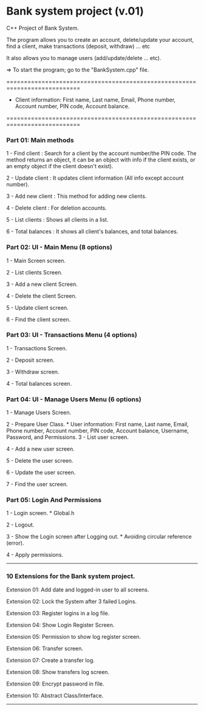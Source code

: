 

# Bank system project (v.01)

C++ Project of Bank System. 

The program allows you to create an account, delete/update your account, find a client, make transactions (deposit, withdraw) ... etc

It also allows you to manage users (add/update/delete ... etc).

=> To start the program; go to the "BankSystem.cpp" file.

===========================================================================

* Client information: First name, Last name, Email, Phone number, Account number, PIN code, Account balance.

===========================================================================
### Part 01: Main methods
1 - Find client		: Search for a client by the account number/the PIN code. The method returns an object, it can be an object with info if the client exists, or an empty object if the client doesn't exist).

2 - Update client	: It updates client information (All info except account number).

3 - Add new client	: This method for adding new clients.

4 - Delete client	: For deletion accounts.

5 - List clients	: Shows all clients in a list.

6 - Total balances	: It shows all client's balances, and total balances.


### Part 02: UI - Main Menu (8 options)
1 - Main Screen screen.

2 - List clients Screen.

3 - Add a new client Screen.

4 - Delete the client Screen.

5 - Update client screen.

6 - Find the client screen.


### Part 03: UI - Transactions Menu (4 options)
1 - Transactions Screen.

2 - Deposit screen.

3 - Withdraw screen.

4 - Total balances screen.

### Part 04: UI - Manage Users Menu (6 options)
1 - Manage Users Screen.

2 - Prepare User Class.
	* User information: First name, Last name, Email, Phone number, Account number, PIN code, Account balance, Username, Password, and Permissions.
3 - List user screen.

4 - Add a new user screen.

5 - Delete the user screen.

6 - Update the user screen.

7 - Find the user screen.

### Part 05: Login And Permissions
1 - Login screen.
	* Global.h
 
2 - Logout.

3 - Show the Login screen after Logging out.
	* Avoiding circular reference (error).
 
4 - Apply permissions.
 
 
 
********************************

### 10 Extensions for the Bank system project.

 Extension 01: Add date and logged-in user to all screens.

 Extension 02: Lock the System after 3 failed Logins.

 Extension 03: Register logins in a log file.

 Extension 04: Show Login Register Screen.

 Extension 05: Permission to show log register screen.

 Extension 06: Transfer screen.

 Extension 07: Create a transfer log.

 Extension 08: Show transfers log screen.

 Extension 09: Encrypt password in file.

 Extension 10: Abstract Class/Interface.
 
********************************

 


 
